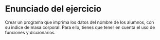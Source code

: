 # Enunciado del ejercicio


Crear un programa que imprima los datos del nombre de los alumnos, con su índice de masa corporal. Para ello, tienes que tener en cuenta el uso de funciones y diccionarios.


